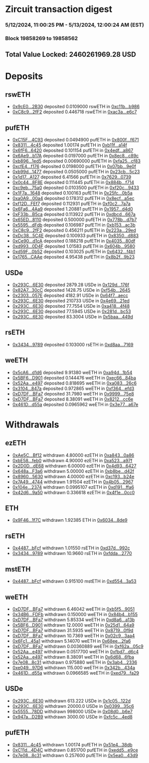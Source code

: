 # Zircuit transaction digest
### 5/12/2024, 11:00:25 PM - 5/13/2024, 12:00:24 AM (EST)
### Block 19858269 to 19858562

## Total Value Locked: 2460261969.28 USD

# Deposits
## rswETH
- [0x9cE0...2B30](https://etherscan.io/address/0x9cE0EE471cD3949DeE6843Cf7A6D6bDDB5842B30) deposited 0.0109000 rswETH in [0xc11b...b986](https://etherscan.io/tx/0x9cE0EE471cD3949DeE6843Cf7A6D6bDDB5842B30)
- [0xC8c9...2fF2](https://etherscan.io/address/0xC8c9375edfC88107Fe14ae095854Ac07a15e2fF2) deposited 0.446718 rswETH in [0xac3a...e6c7](https://etherscan.io/tx/0xC8c9375edfC88107Fe14ae095854Ac07a15e2fF2)
## pufETH
- [0xC15F...4C93](https://etherscan.io/address/0xC15F613Ddc2594bc03BEeE4d926A0a32a40C4C93) deposited 0.0494900 pufETH in [0x800f...f671](https://etherscan.io/tx/0xC15F613Ddc2594bc03BEeE4d926A0a32a40C4C93)
- [0x8311...4c45](https://etherscan.io/address/0x8311fAAD75e03E2DceDdb954C1570Bf4cfe74c45) deposited 1.00174 pufETH in [0xb11f...a14f](https://etherscan.io/tx/0x8311fAAD75e03E2DceDdb954C1570Bf4cfe74c45)
- [0x6fF6...6420](https://etherscan.io/address/0x6fF61496254EF465864f0FA873F680E63F5a6420) deposited 0.101154 pufETH in [0x4edf...a867](https://etherscan.io/tx/0x6fF61496254EF465864f0FA873F680E63F5a6420)
- [0x6Ae9...b17A](https://etherscan.io/address/0x6Ae9130FE83dCd12a6dC358a423cBC262a40b17A) deposited 0.0197000 pufETH in [0x8ec8...c89c](https://etherscan.io/tx/0x6Ae9130FE83dCd12a6dC358a423cBC262a40b17A)
- [0xb896...1ed5](https://etherscan.io/address/0xb8968202D325F5DC87e961e148d1F6bFe7641ed5) deposited 0.00690000 pufETH in [0xfa25...cf83](https://etherscan.io/tx/0xb8968202D325F5DC87e961e148d1F6bFe7641ed5)
- [0xcfE4...f176](https://etherscan.io/address/0xcfE48db51a8074b27b28D75648B2Cb956dCBf176) deposited 0.0198000 pufETH in [0x07bb...9e0f](https://etherscan.io/tx/0xcfE48db51a8074b27b28D75648B2Cb956dCBf176)
- [0xb99d...1477](https://etherscan.io/address/0xb99d8aB7610B9F47cc923e355A911a4809AD1477) deposited 0.0505000 pufETH in [0x23cb...5c23](https://etherscan.io/tx/0xb99d8aB7610B9F47cc923e355A911a4809AD1477)
- [0x1d17...A127](https://etherscan.io/address/0x1d1723988a21131B9aA757F9341C9EF13a5fA127) deposited 6.41566 pufETH in [0x7629...0739](https://etherscan.io/tx/0x1d1723988a21131B9aA757F9341C9EF13a5fA127)
- [0x0c44...8F8E](https://etherscan.io/address/0x0c4414FEDf0cf3068306F28864048E8Ea5FF8F8E) deposited 0.111445 pufETH in [0x884b...f714](https://etherscan.io/tx/0x0c4414FEDf0cf3068306F28864048E8Ea5FF8F8E)
- [0xc9eb...75a0](https://etherscan.io/address/0xc9ebf6EfD6a22b0cF466C4616F627906099C75a0) deposited 0.0103500 pufETH in [0xf20c...9433](https://etherscan.io/tx/0xc9ebf6EfD6a22b0cF466C4616F627906099C75a0)
- [0x1F7a...1648](https://etherscan.io/address/0x1F7a7eE44E58c73be4dF6aa4D672C652A2031648) deposited 0.100163 pufETH in [0x25fc...0b5a](https://etherscan.io/tx/0x1F7a7eE44E58c73be4dF6aa4D672C652A2031648)
- [0xa0A9...00a4](https://etherscan.io/address/0xa0A90F8A3bD49B561d98d2CaE9783658ccAF00a4) deposited 0.178312 pufETH in [0x8ecf...a5ec](https://etherscan.io/tx/0xa0A90F8A3bD49B561d98d2CaE9783658ccAF00a4)
- [0xf12D...FEf7](https://etherscan.io/address/0xf12D763AA5c65d98ce087a851869491568f9FEf7) deposited 0.112931 pufETH in [0xf0c2...7a7a](https://etherscan.io/tx/0xf12D763AA5c65d98ce087a851869491568f9FEf7)
- [0x6Fa6...4Aa9](https://etherscan.io/address/0x6Fa6A9CEF0D64ba3D358c3b902D648e5791E4Aa9) deposited 1.20881 pufETH in [0x1957...d4d0](https://etherscan.io/tx/0x6Fa6A9CEF0D64ba3D358c3b902D648e5791E4Aa9)
- [0xF33b...B5ca](https://etherscan.io/address/0xF33b0A1aFFE6B7a8f63E66A7Ce59e59dD17FB5ca) deposited 0.113922 pufETH in [0xdbcd...667a](https://etherscan.io/tx/0xF33b0A1aFFE6B7a8f63E66A7Ce59e59dD17FB5ca)
- [0x65ED...8110](https://etherscan.io/address/0x65ED442699Eb721649a8cEa0660613240bc38110) deposited 0.500000 pufETH in [0x778b...d7b7](https://etherscan.io/tx/0x65ED442699Eb721649a8cEa0660613240bc38110)
- [0x5595...dFdb](https://etherscan.io/address/0x5595EA1e3049D380d401B7cf5578c1c0880FdFdb) deposited 0.106987 pufETH in [0xb153...ac3b](https://etherscan.io/tx/0x5595EA1e3049D380d401B7cf5578c1c0880FdFdb)
- [0xC8c9...2fF2](https://etherscan.io/address/0xC8c9375edfC88107Fe14ae095854Ac07a15e2fF2) deposited 0.456211 pufETH in [0x223a...29ed](https://etherscan.io/tx/0xC8c9375edfC88107Fe14ae095854Ac07a15e2fF2)
- [0xDc38...5C4E](https://etherscan.io/address/0xDc3831Fb56AfaAC804deD78af6E21a0772675C4E) deposited 0.100933 pufETH in [0x8350...d883](https://etherscan.io/tx/0xDc3831Fb56AfaAC804deD78af6E21a0772675C4E)
- [0xCe90...d1cA](https://etherscan.io/address/0xCe90B92ED6db38C6F068e410E56e36BE366dd1cA) deposited 0.188218 pufETH in [0x4035...80df](https://etherscan.io/tx/0xCe90B92ED6db38C6F068e410E56e36BE366dd1cA)
- [0xd993...0D4F](https://etherscan.io/address/0xd99346f9806688627B7BFA7b4271d85f5C840D4F) deposited 1.01583 pufETH in [0x604b...9580](https://etherscan.io/tx/0xd99346f9806688627B7BFA7b4271d85f5C840D4F)
- [0xd59F...0b52](https://etherscan.io/address/0xd59F435bc5280801CA9Dcc41C3bff188357A0b52) deposited 0.103025 pufETH in [0x6432...f4b1](https://etherscan.io/tx/0xd59F435bc5280801CA9Dcc41C3bff188357A0b52)
- [0x1765...CAAe](https://etherscan.io/address/0x17655A29F24C081b99e8ACe321Fed8604389CAAe) deposited 4.95438 pufETH in [0x8b2f...9b23](https://etherscan.io/tx/0x17655A29F24C081b99e8ACe321Fed8604389CAAe)
## USDe
- [0x293C...6E30](https://etherscan.io/address/0x293C6937D8D82e05B01335F7B33FBA0c8e256E30) deposited 2879.28 USDe in [0x129d...176f](https://etherscan.io/tx/0x293C6937D8D82e05B01335F7B33FBA0c8e256E30)
- [0x82A7...30cC](https://etherscan.io/address/0x82A79d9aC25879FbF8776eAc600262aDAEfA30cC) deposited 1428.75 USDe in [0xf54b...2645](https://etherscan.io/tx/0x82A79d9aC25879FbF8776eAc600262aDAEfA30cC)
- [0x2303...057E](https://etherscan.io/address/0x230342654689A7494d3A153b9a68587Ad0a2057E) deposited 4182.91 USDe in [0x64f7...aecc](https://etherscan.io/tx/0x230342654689A7494d3A153b9a68587Ad0a2057E)
- [0x293C...6E30](https://etherscan.io/address/0x293C6937D8D82e05B01335F7B33FBA0c8e256E30) deposited 210733 USDe in [0x4e69...21ed](https://etherscan.io/tx/0x293C6937D8D82e05B01335F7B33FBA0c8e256E30)
- [0x293C...6E30](https://etherscan.io/address/0x293C6937D8D82e05B01335F7B33FBA0c8e256E30) deposited 77.7554 USDe in [0xa418...4f48](https://etherscan.io/tx/0x293C6937D8D82e05B01335F7B33FBA0c8e256E30)
- [0x293C...6E30](https://etherscan.io/address/0x293C6937D8D82e05B01335F7B33FBA0c8e256E30) deposited 77.5945 USDe in [0x281d...bc53](https://etherscan.io/tx/0x293C6937D8D82e05B01335F7B33FBA0c8e256E30)
- [0x293C...6E30](https://etherscan.io/address/0x293C6937D8D82e05B01335F7B33FBA0c8e256E30) deposited 83.3004 USDe in [0x5baa...449d](https://etherscan.io/tx/0x293C6937D8D82e05B01335F7B33FBA0c8e256E30)
## rsETH
- [0x3434...9789](https://etherscan.io/address/0x34349c5569e7B846c3558961552D2202760A9789) deposited 0.103000 rsETH in [0xd8aa...7169](https://etherscan.io/tx/0x34349c5569e7B846c3558961552D2202760A9789)
## weETH
- [0x5cA6...d1d6](https://etherscan.io/address/0x5cA618C19cc2c91C0e38e08de181dD624f65d1d6) deposited 9.91380 weETH in [0xa94d...1b54](https://etherscan.io/tx/0x5cA618C19cc2c91C0e38e08de181dD624f65d1d6)
- [0x5BF6...D901](https://etherscan.io/address/0x5BF6681a73A33A076c5569a4E729f41Ae20BD901) deposited 0.144476 weETH in [0xec66...84ba](https://etherscan.io/tx/0x5BF6681a73A33A076c5569a4E729f41Ae20BD901)
- [0x52Aa...e497](https://etherscan.io/address/0x52Aa899454998Be5b000Ad077a46Bbe360F4e497) deposited 0.818695 weETH in [0xa083...26c6](https://etherscan.io/tx/0x52Aa899454998Be5b000Ad077a46Bbe360F4e497)
- [0x3104...847a](https://etherscan.io/address/0x31041A20B4c2563ecC9F9E1913de4373C5D4847a) deposited 0.972865 weETH in [0xf364...efd3](https://etherscan.io/tx/0x31041A20B4c2563ecC9F9E1913de4373C5D4847a)
- [0xD7DF...BFa7](https://etherscan.io/address/0xD7DF7E085214743530afF339aFC420c7c720BFa7) deposited 31.7980 weETH in [0x9999...75e8](https://etherscan.io/tx/0xD7DF7E085214743530afF339aFC420c7c720BFa7)
- [0xD7DF...BFa7](https://etherscan.io/address/0xD7DF7E085214743530afF339aFC420c7c720BFa7) deposited 8.38091 weETH in [0x8212...cc6e](https://etherscan.io/tx/0xD7DF7E085214743530afF339aFC420c7c720BFa7)
- [0x461D...d55a](https://etherscan.io/address/0x461DdE632C222A53D7D8dAF2d4B7c4C24e29d55a) deposited 0.0965962 weETH in [0x3e77...a67e](https://etherscan.io/tx/0x461DdE632C222A53D7D8dAF2d4B7c4C24e29d55a)
# Withdrawals
## ezETH
- [0xAe5C...Bf12](https://etherscan.io/address/0xAe5C238486929375304EF79E86F5A9BF7191Bf12) withdrawn 4.80000 ezETH in [0xa843...0a86](https://etherscan.io/tx/0xAe5C238486929375304EF79E86F5A9BF7191Bf12)
- [0xbE58...feb0](https://etherscan.io/address/0xbE5892954f7c0A0Ef161A83f91883D3B2180feb0) withdrawn 4.90000 ezETH in [0xa523...a97f](https://etherscan.io/tx/0xbE5892954f7c0A0Ef161A83f91883D3B2180feb0)
- [0x2D0D...dE68](https://etherscan.io/address/0x2D0D610E49f75197c5bb3858E1DAC9b3296BdE68) withdrawn 6.00000 ezETH in [0x4d93...6427](https://etherscan.io/tx/0x2D0D610E49f75197c5bb3858E1DAC9b3296BdE68)
- [0x648a...F3a6](https://etherscan.io/address/0x648a8648127157F72eecAA91B8f658206062F3a6) withdrawn 5.00000 ezETH in [0xb8be...d42f](https://etherscan.io/tx/0x648a8648127157F72eecAA91B8f658206062F3a6)
- [0x8960...5630](https://etherscan.io/address/0x89606291aC7112f82CFaC5Af5d9e2D2972965630) withdrawn 4.00000 ezETH in [0xc193...b24e](https://etherscan.io/tx/0x89606291aC7112f82CFaC5Af5d9e2D2972965630)
- [0x7A49...4744](https://etherscan.io/address/0x7A493Be5c2ce014cD049Bf178a1ac0Db1B434744) withdrawn 1.91504 ezETH in [0x4b05...2967](https://etherscan.io/tx/0x7A493Be5c2ce014cD049Bf178a1ac0Db1B434744)
- [0x104e...2374](https://etherscan.io/address/0x104e4A76960b4bF24492a47239Efc891A23B2374) withdrawn 0.0995107 ezETH in [0xd191...ffa6](https://etherscan.io/tx/0x104e4A76960b4bF24492a47239Efc891A23B2374)
- [0x42d6...9a50](https://etherscan.io/address/0x42d6c5fc5A53ED4849a63935747A3407a4b79a50) withdrawn 0.336618 ezETH in [0x4f1e...0cc0](https://etherscan.io/tx/0x42d6c5fc5A53ED4849a63935747A3407a4b79a50)
## ETH
- [0x9F46...1f7C](https://etherscan.io/address/0x9F46cBb855d8c048932e1A67f209f026F43a1f7C) withdrawn 1.92385 ETH in [0x6034...8de9](https://etherscan.io/tx/0x9F46cBb855d8c048932e1A67f209f026F43a1f7C)
## rsETH
- [0x4487...bFcf](https://etherscan.io/address/0x44876D5C25a3916944dBA83dbed73B9db7a4bFcf) withdrawn 1.01550 rsETH in [0xd37d...992c](https://etherscan.io/tx/0x44876D5C25a3916944dBA83dbed73B9db7a4bFcf)
- [0x3434...9789](https://etherscan.io/address/0x34349c5569e7B846c3558961552D2202760A9789) withdrawn 10.9660 rsETH in [0xfdda...2770](https://etherscan.io/tx/0x34349c5569e7B846c3558961552D2202760A9789)
## mstETH
- [0x4487...bFcf](https://etherscan.io/address/0x44876D5C25a3916944dBA83dbed73B9db7a4bFcf) withdrawn 0.915100 mstETH in [0xd554...3a53](https://etherscan.io/tx/0x44876D5C25a3916944dBA83dbed73B9db7a4bFcf)
## weETH
- [0xD7DF...BFa7](https://etherscan.io/address/0xD7DF7E085214743530afF339aFC420c7c720BFa7) withdrawn 6.46042 weETH in [0xb5f5...9051](https://etherscan.io/tx/0xD7DF7E085214743530afF339aFC420c7c720BFa7)
- [0x34B6...FDFb](https://etherscan.io/address/0x34B65ED9Ab590d7B695537EE646300E27816FDFb) withdrawn 0.150000 weETH in [0x84b4...b155](https://etherscan.io/tx/0x34B65ED9Ab590d7B695537EE646300E27816FDFb)
- [0xD7DF...BFa7](https://etherscan.io/address/0xD7DF7E085214743530afF339aFC420c7c720BFa7) withdrawn 5.85334 weETH in [0xd8a6...a13b](https://etherscan.io/tx/0xD7DF7E085214743530afF339aFC420c7c720BFa7)
- [0x5BF6...D901](https://etherscan.io/address/0x5BF6681a73A33A076c5569a4E729f41Ae20BD901) withdrawn 12.0000 weETH in [0x25d1...64a9](https://etherscan.io/tx/0x5BF6681a73A33A076c5569a4E729f41Ae20BD901)
- [0xD7DF...BFa7](https://etherscan.io/address/0xD7DF7E085214743530afF339aFC420c7c720BFa7) withdrawn 31.5935 weETH in [0x8719...0f9d](https://etherscan.io/tx/0xD7DF7E085214743530afF339aFC420c7c720BFa7)
- [0xD7DF...BFa7](https://etherscan.io/address/0xD7DF7E085214743530afF339aFC420c7c720BFa7) withdrawn 10.7369 weETH in [0x02c9...3aa4](https://etherscan.io/tx/0xD7DF7E085214743530afF339aFC420c7c720BFa7)
- [0x6Fc1...45a1](https://etherscan.io/address/0x6Fc1C21D1D3A8A24A360AEfd94923ce138eB45a1) withdrawn 5.14070 weETH in [0x68ee...2fa6](https://etherscan.io/tx/0x6Fc1C21D1D3A8A24A360AEfd94923ce138eB45a1)
- [0xD7DF...BFa7](https://etherscan.io/address/0xD7DF7E085214743530afF339aFC420c7c720BFa7) withdrawn 0.00360889 weETH in [0xf62a...05c9](https://etherscan.io/tx/0xD7DF7E085214743530afF339aFC420c7c720BFa7)
- [0x52Aa...e497](https://etherscan.io/address/0x52Aa899454998Be5b000Ad077a46Bbe360F4e497) withdrawn 0.0517700 weETH in [0xfbd7...d6c4](https://etherscan.io/tx/0x52Aa899454998Be5b000Ad077a46Bbe360F4e497)
- [0x52Aa...e497](https://etherscan.io/address/0x52Aa899454998Be5b000Ad077a46Bbe360F4e497) withdrawn 8.38091 weETH in [0x6d68...6fba](https://etherscan.io/tx/0x52Aa899454998Be5b000Ad077a46Bbe360F4e497)
- [0x7e08...8c31](https://etherscan.io/address/0x7e087b02c4948cfEA124e0757E76cC769F6E8c31) withdrawn 0.975880 weETH in [0x3ab4...2336](https://etherscan.io/tx/0x7e087b02c4948cfEA124e0757E76cC769F6E8c31)
- [0xe049...97D6](https://etherscan.io/address/0xe0497014089EA1C20C1F2Ad07c7F56D76DdC97D6) withdrawn 115.000 weETH in [0x342b...434a](https://etherscan.io/tx/0xe0497014089EA1C20C1F2Ad07c7F56D76DdC97D6)
- [0x461D...d55a](https://etherscan.io/address/0x461DdE632C222A53D7D8dAF2d4B7c4C24e29d55a) withdrawn 0.0966585 weETH in [0xed79...fa29](https://etherscan.io/tx/0x461DdE632C222A53D7D8dAF2d4B7c4C24e29d55a)
## USDe
- [0x293C...6E30](https://etherscan.io/address/0x293C6937D8D82e05B01335F7B33FBA0c8e256E30) withdrawn 613.222 USDe in [0x1c05...122d](https://etherscan.io/tx/0x293C6937D8D82e05B01335F7B33FBA0c8e256E30)
- [0x293C...6E30](https://etherscan.io/address/0x293C6937D8D82e05B01335F7B33FBA0c8e256E30) withdrawn 20000.0 USDe in [0x0399...35c6](https://etherscan.io/tx/0x293C6937D8D82e05B01335F7B33FBA0c8e256E30)
- [0x5555...78DD](https://etherscan.io/address/0x5555551fc55B8800db43B69a3C4F468d413578DD) withdrawn 998000 USDe in [0x08d0...b6e7](https://etherscan.io/tx/0x5555551fc55B8800db43B69a3C4F468d413578DD)
- [0x947a...D2B9](https://etherscan.io/address/0x947a5a2E5B096752f0F3663964Dd52151E3AD2B9) withdrawn 3000.00 USDe in [0xfc5c...4ed8](https://etherscan.io/tx/0x947a5a2E5B096752f0F3663964Dd52151E3AD2B9)
## pufETH
- [0x8311...4c45](https://etherscan.io/address/0x8311fAAD75e03E2DceDdb954C1570Bf4cfe74c45) withdrawn 1.00174 pufETH in [0x51e4...38db](https://etherscan.io/tx/0x8311fAAD75e03E2DceDdb954C1570Bf4cfe74c45)
- [0xC11d...4D4C](https://etherscan.io/address/0xC11d73d81973abD96555764C7A4C28412adf4D4C) withdrawn 0.851700 pufETH in [0xedd5...e9ce](https://etherscan.io/tx/0xC11d73d81973abD96555764C7A4C28412adf4D4C)
- [0x7e08...8c31](https://etherscan.io/address/0x7e087b02c4948cfEA124e0757E76cC769F6E8c31) withdrawn 0.257600 pufETH in [0x5ea0...43d9](https://etherscan.io/tx/0x7e087b02c4948cfEA124e0757E76cC769F6E8c31)
